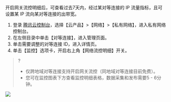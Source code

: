 开启网关流控明细后，可查看过去7天内，经过某对等连接的 IP 流量指标，且可设置某 IP 流向某对等连接的出带宽。
1. 登录 [腾讯云控制台](https://console.cloud.tencent.com/)，选择【云产品】>【网络】>【私有网络】，进入私有网络控制台。
2. 在左侧目录中单击【对等连接】，进入管理页面。
3. 单击需要调整的对等连接 ID，进入详情页。
4. 单击【监控】选项卡，开启右上角【网络流控明细】开关。
 >?
 >- 仅跨地域对等连接支持开启网关流控（同地域对等连接目前免费）。
 >- 您可在监控图表下方查看监控明细表格，数据采集和发布需要5 - 6分钟。

![](https://main.qcloudimg.com/raw/8b5e64a3f1d23401363950796df9ee70.png)
